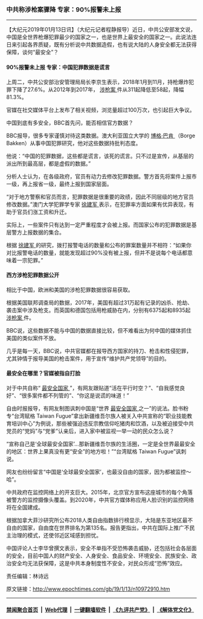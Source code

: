 ### 中共称涉枪案骤降 专家：90%报警未上报
------------------------

<p>
 【大纪元2019年01月13日讯】（大纪元记者程静报导）近日，中共公安部发文说，中国是全世界枪爆犯罪最少的国家之一，也是世界上最安全的国家之一。此说法连日来引起各界质疑，既有分析说中共数据造假，也有说大陆的人身安全都无法获得保障，谈何“最安全”？
</p>
<h4>
 90%报警未上报 专家：中国犯罪数据是谎言
</h4>
<p>
 上周二，中共公安部治安管理局局长李京生表示，2018年1月到11月，持枪爆炸犯罪下降了27.6%。从2012年到2017年，
 <a href="http://www.epochtimes.com/gb/tag/%E6%B6%89%E6%9E%AA%E6%A1%88.html">
  涉枪案
 </a>
 件从311起降低至58起，降幅81.3%。
</p>
<p>
 官媒在社交媒体平台上发布了相关视频，浏览量超过100万次，也引起巨大争议。
</p>
<p>
 中国到底有多安全，BBC首先问，能否相信官方数据？
</p>
<p>
 BBC报导，很多专家谨慎对待这类数据。澳大利亚国立大学的
 <a href="http://www.epochtimes.com/gb/tag/%E5%8D%9A%E6%A0%BC%C2%B7%E5%B7%B4%E8%82%AF.html">
  博格·巴肯
 </a>
 （Borge Bakken）从事中国犯罪研究，他对这些数据持批判态度。
</p>
<p>
 他说：“中国的犯罪数据，这些都是谎言，该死的谎言。只不过是宣传，从基层的派出所到最高层，都是虚假的数据。”
</p>
<p>
 分析人士认为，在各级政府，官员有动力去修改犯罪数据。警方首先将案件上报市一级，再上报省一级，最终上报到国家层面。
</p>
<p>
 “对于地方警察和官员而言，犯罪数据是很重要的政绩，因此不同层级的地方官员修改数据。”澳门大学犯罪学专家
 <a href="http://www.epochtimes.com/gb/tag/%E5%BE%90%E5%BB%BA%E5%86%9B.html">
  徐建军
 </a>
 表示，在犯罪率方面如果有优异表现，有助于官员们涨工资和升迁。
</p>
<p>
 实际上，一些案件只有达到一定严重程度才会被上报。而国家公布的犯罪数据是基层警方上报数据的集合。
</p>
<p>
 根据
 <a href="http://www.epochtimes.com/gb/tag/%E5%BE%90%E5%BB%BA%E5%86%9B.html">
  徐建军
 </a>
 的研究，拨打报警电话的数量和公布的罪案数量并不相符：“如果你对比报警电话的数量，就能发现超过90%没有被上报，但并不是说每个电话都意味着一宗犯罪。”
</p>
<h4>
 西方涉枪犯罪数据公开
</h4>
<p>
 相比于中国，欧洲和美国的涉枪犯罪数据很容易获取。
</p>
<p>
 根据美国联邦调查局的数据，2017年，美国有超过31万起有记录的凶杀、抢劫、袭击案中涉及枪支。而英国和德国包括用枪威胁在内，分别有6375起和8935起
 <a href="http://www.epochtimes.com/gb/tag/%E6%B6%89%E6%9E%AA%E6%A1%88.html">
  涉枪案
 </a>
 件。
</p>
<p>
 BBC说，这些数据不能与中国的数据直接比较，但不难看出为何中国的媒体抓住美国的类似案件不放。
</p>
<p>
 几乎是每一天，BBC说，中共官媒都在报导西方国家的持刀、枪击和性侵犯罪，尤其钟情于报导美国的枪击案件，用于宣传“维护共产党领导”的目的。
</p>
<h4>
 最安全在哪里？官媒被指自打脸
</h4>
<p>
 对于中共自称“
 <a href="http://www.epochtimes.com/gb/tag/%E6%9C%80%E5%AE%89%E5%85%A8%E5%9B%BD%E5%AE%B6.html">
  最安全国家
 </a>
 ”，有网友跟贴道“活在平行时空？”、“自我感觉良好”、“很多案件都不列管的”、“你这是说谎的味道！”
</p>
<p>
 自由时报报导，有网友制图讽刺中国是“世界
 <a href="http://www.epochtimes.com/gb/tag/%E6%9C%80%E5%AE%89%E5%85%A8%E5%9B%BD%E5%AE%B6.html">
  最安全国家
 </a>
 之一”的说法。脸书粉专“台湾赋格 Taiwan Fugue”拿出新疆维吾尔族人被关入中共宣称的“职业技能教育培训中心”为例说，那些被强迫违反宗教信仰吃猪肉和饮酒，以及被迫接受中共党员的“党妈”与“党爹”认亲后，进入家中被监视一举一动的民众怎么说？
</p>
<p>
 “宣称自己是‘全球最安全国家’…那新疆维吾尔族的生活圈，一定是全世界最最安全的地区：世界上果真没有更“安全”的地方啦！”“台湾赋格 Taiwan Fugue”讽刺说。
</p>
<p>
 网友也纷纷留言“中国是‘全球最安全国家’，也最没自由的国家，因为都被监控～哈”。
</p>
<p>
 中共政府在监控网络上的开支巨大。2015年，北京官方宣布这座城市的每个角落被警方的监控摄像头覆盖。到2020年，中共官方媒体称应用人脸识别的监控网络将在全国建成。
</p>
<p>
 根据加拿大菲沙研究所公布2018人类自由指数排行榜显示，大陆是东亚地区最不自由的国家，自由度在世界排名为第135名。报告更指出，中共在国际上推广不民主治理的模式，还使邻近区域感到担忧。
</p>
<p>
 中国评论人士李华曾撰文表示，安全不单指不受恐怖袭击威胁，还包括社会各层面的安全，目前中国人的财产安全、人身安全、食品安全、环境安全、民族安全、政治安全均无法获保障，这是中共本身制度性不安全，对民众形成“恐怖”效应。
</p>
<p>
 责任编辑：林诗远
</p>

原文链接：http://www.epochtimes.com/gb/19/1/13/n10972910.htm


------------------------
#### [禁闻聚合首页](https://github.com/gfw-breaker/banned-news/blob/master/README.md) &nbsp;|&nbsp; [Web代理](https://github.com/gfw-breaker/open-proxy/blob/master/README.md) &nbsp;|&nbsp; [一键翻墙软件](https://github.com/gfw-breaker/nogfw/blob/master/README.md) &nbsp;|&nbsp; [《九评共产党》](https://github.com/gfw-breaker/9ping.md/blob/master/README.md#九评之一评共产党是什么) &nbsp;|&nbsp; [《解体党文化》](https://github.com/gfw-breaker/jtdwh.md/blob/master/README.md#绪论)